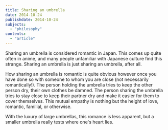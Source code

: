 ```yaml
---
title: Sharing an umbrella
date: 2014-10-24
publishdate: 2014-10-24
subjects:
  - "philosophy"
contents:
  - "article"
---
```


Sharing an umbrella is considered romantic in Japan.  This comes up
quite often in anime, and many people unfamiliar with Japanese culture
find this strange.  Sharing an umbrella is just sharing an umbrella,
after all.

How sharing an umbrella is romantic is quite obvious however once you
have done so with someone to whom you are close (not necessarily
romantically!).  The person holding the umbrella tries to keep the
other person dry, their own clothes be damned.  The person sharing the
umbrella tries to stay close to keep their partner dry and make it
easier for them to cover themselves.  This mutual empathy is nothing but
the height of love, romantic, familial, or otherwise.

With the luxury of large umbrellas, this romance is less apparent, but
a smaller umbrella really tests where one's heart lies.
